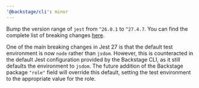 ```yaml
---
'@backstage/cli': minor
---
```


Bump the version range of `jest` from `^26.0.1` to `^27.4.7`. You can find the complete list of breaking changes [here](https://github.com/facebook/jest/releases/tag/v27.0.0).

One of the main breaking changes in Jest 27 is that the default test environment is now `node` rather than `jsdom`. However, this is counteracted in the default Jest configuration provided by the Backstage CLI, as it still defaults the environment to `jsdom`. The future addition of the Backstage package `"role"` field will override this default, setting the test environment to the appropriate value for the role.
